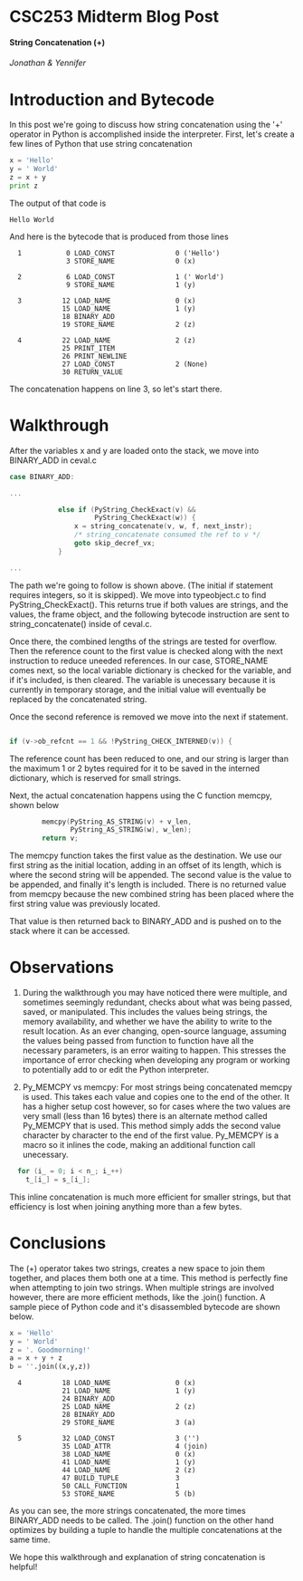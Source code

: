 CSC253 Midterm Blog Post
==========
#### String Concatenation (+)
###### Jonathan &amp; Yennifer


Introduction and Bytecode
=========================

In this post we're going to discuss how string concatenation using the '+' operator in Python is accomplished inside the interpreter. First, let's create a few lines of Python that use string concatenation 

```python
x = 'Hello'
y = ' World'
z = x + y
print z
```

The output of that code is 

```
Hello World
```

And here is the bytecode that is produced from those lines

```
  1           0 LOAD_CONST               0 ('Hello')
              3 STORE_NAME               0 (x)

  2           6 LOAD_CONST               1 (' World')
              9 STORE_NAME               1 (y)

  3          12 LOAD_NAME                0 (x)
             15 LOAD_NAME                1 (y)
             18 BINARY_ADD          
             19 STORE_NAME               2 (z)

  4          22 LOAD_NAME                2 (z)
             25 PRINT_ITEM          
             26 PRINT_NEWLINE       
             27 LOAD_CONST               2 (None)
             30 RETURN_VALUE  
```

The concatenation happens on line 3, so let's start there.

Walkthrough
===========

After the variables x and y are loaded onto the stack, we move into BINARY_ADD in ceval.c

```c
case BINARY_ADD:

...

            else if (PyString_CheckExact(v) &&
                     PyString_CheckExact(w)) {
                x = string_concatenate(v, w, f, next_instr);
                /* string_concatenate consumed the ref to v */
                goto skip_decref_vx;
            }

...

```

The path we're going to follow is shown above. (The initial if statement requires integers, so it is skipped). We move into typeobject.c to find PyString_CheckExact(). This returns true if both values are strings, and the values, the frame object, and the following bytecode instruction are sent to string_concatenate() inside of ceval.c.

Once there, the combined lengths of the strings are tested for overflow. Then the reference count to the first value is checked along with the next instruction to reduce uneeded references. In our case, STORE_NAME comes next, so the local variable dictionary is checked for the variable, and if it's included, is then cleared. The variable is unecessary because it is currently in temporary storage, and the initial value will eventually be replaced by the concatenated string.

Once the second reference is removed we move into the next if statement.

```c

if (v->ob_refcnt == 1 && !PyString_CHECK_INTERNED(v)) {

```

The reference count has been reduced to one, and our string is larger than the maximum  1 or 2 bytes required for it to be saved in the interned dictionary, which is reserved for small strings.

Next, the actual concatenation happens using the C function memcpy, shown below

```c
        memcpy(PyString_AS_STRING(v) + v_len,
               PyString_AS_STRING(w), w_len);
        return v;
```

The memcpy function takes the first value as the destination. We use our first string as the initial location, adding in an offset of its length, which is where the second string will be appended. The second value is the value to be appended, and finally it's length is included. There is no returned value from memcpy because the new combined string has been placed where the first string value was previously located.

That value is then returned back to BINARY_ADD and is pushed on to the stack where it can be accessed.

Observations
============

1. During the walkthrough you may have noticed there were multiple, and sometimes seemingly redundant, checks about what was being passed, saved, or manipulated. This includes the values being strings, the memory availability, and whether we have the ability to write to the result location. As an ever changing, open-source language, assuming the values being passed from function to function have all the necessary parameters, is an error waiting to happen. This stresses the importance of error checking when developing any program or working to potentially add to or edit the Python interpreter.

2. Py_MEMCPY vs memcpy: For most strings being concatenated memcpy is used. This takes each value and copies one to the end of the other. It has a higher setup cost however, so for cases where the two values are very small (less than 16 bytes) there is an alternate method called Py_MEMCPY that is used. This method simply adds the second value character by character to the end of the first value. Py_MEMCPY is a macro so it inlines the code, making an additional function call unecessary.

```c
  for (i_ = 0; i < n_; i_++)
    t_[i_] = s_[i_];
```

This inline concatenation is much more efficient for smaller strings, but that efficiency is lost when joining anything more than a few bytes.

Conclusions
===========

The (+) operator takes two strings, creates a new space to join them together, and places them both one at a time. This method is perfectly fine when attempting to join two strings. When multiple strings are involved however, there are more efficient methods, like the .join() function. A sample piece of Python code and it's disassembled bytecode are shown below.

```python
x = 'Hello'
y = ' World'
z = '. Goodmorning!'
a = x + y + z
b = ''.join((x,y,z))
```

```
  4          18 LOAD_NAME                0 (x)
             21 LOAD_NAME                1 (y)
             24 BINARY_ADD          
             25 LOAD_NAME                2 (z)
             28 BINARY_ADD          
             29 STORE_NAME               3 (a)

  5          32 LOAD_CONST               3 ('')
             35 LOAD_ATTR                4 (join)
             38 LOAD_NAME                0 (x)
             41 LOAD_NAME                1 (y)
             44 LOAD_NAME                2 (z)
             47 BUILD_TUPLE              3
             50 CALL_FUNCTION            1
             53 STORE_NAME               5 (b)
```

As you can see, the more strings concatenated, the more times BINARY_ADD needs to be called. The .join() function on the other hand optimizes by building a tuple to handle the multiple concatenations at the same time.

We hope this walkthrough and explanation of string concatenation is helpful!
